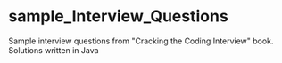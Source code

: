 # sample_Interview_Questions
Sample interview questions from "Cracking the Coding Interview" book. Solutions written in Java
